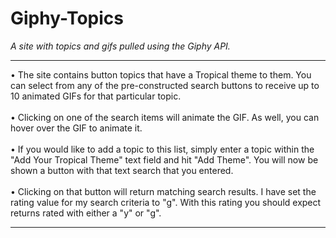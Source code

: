 # Giphy-Topics
<em>A site with topics and gifs pulled using the Giphy API.</em>
<br /><hr />
• The site contains button topics that have a Tropical theme to them. You can select from any of the pre-constructed search buttons to receive up to 10 animated GIFs for that particular topic. 
<br /><br />
• Clicking on one of the search items will animate the GIF. As well, you can hover over the GIF to animate it.
<br /><br />
• If you would like to add a topic to this list, simply enter a topic within the "Add Your Tropical Theme" text field and hit "Add Theme". You will now be shown a button with that text search that you entered. 
<br /><br />
• Clicking on that button will return matching search results. I have set the rating value for my search criteria to "g". With this rating you should expect returns rated with either a "y" or "g".
<br />
<hr>
